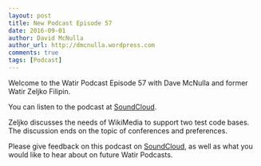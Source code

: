 ```yaml
---
layout: post
title: New Podcast Episode 57
date: 2016-09-01
author: David McNulla
author_url: http://dmcnulla.wordpress.com
comments: true
tags: [Podcast]
---
```


Welcome to the Watir Podcast Episode 57 with Dave McNulla and former Watir Zeljko Filipin.

You can listen to the podcast at [SoundCloud](https://soundcloud.com/the-watir-podcast/episode-57).

<!--more-->
Zeljko discusses the needs of WikiMedia to support two test code bases. The discussion ends on the topic of conferences and preferences.

Please give feedback on this podcast on [SoundCloud](https://soundcloud.com/the-watir-podcast/episode-57), as well as what you would like to hear about on future Watir Podcasts.
